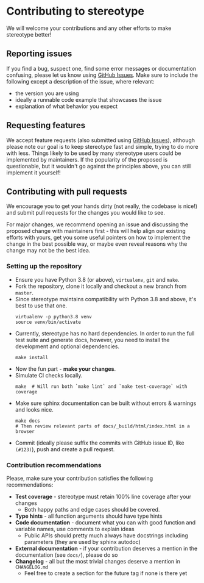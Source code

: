 # Contributing to stereotype

We will welcome your contributions and any other efforts to make stereotype better!

## Reporting issues
If you find a bug, suspect one, find some error messages or documentation confusing, please let us know using
[GitHub Issues](https://github.com/petee-d/stereotype/issues). Make sure to include the following except a description
of the issue, where relevant:
* the version you are using
* ideally a runnable code example that showcases the issue
* explanation of what behavior you expect

## Requesting features
We accept feature requests (also submitted using [GitHub Issues](https://github.com/petee-d/stereotype/issues)),
although please note our goal is to keep stereotype fast and simple, trying to do more with less.
Things likely to be used by many stereotype users could be implemented by maintainers.
If the popularity of the proposed is questionable, but it wouldn't go against the principles above,
you can still implement it yourself!

## Contributing with pull requests
We encourage you to get your hands dirty (not really, the codebase is nice!) and submit pull requests for the changes
you would like to see.

For major changes, we recommend opening an issue and discussing the proposed change with maintainers first -
this will help align our existing efforts with yours, get you some useful pointers on how to implement the change
in the best possible way, or maybe even reveal reasons why the change may not be the best idea.

### Setting up the repository
* Ensure you have Python 3.8 (or above), `virtualenv`, `git` and `make`.
* Fork the repository, clone it locally and checkout a new branch from `master`.
* Since stereotype maintains compatibility with Python 3.8 and above, it's best to use that one.
  ```shell
  virtualenv -p python3.8 venv
  source venv/bin/activate
  ```
* Currently, stereotype has no hard dependencies. In order to run the full test suite and generate docs, however,
  you need to install the development and optional dependencies.
  ```shell
  make install
  ```
* Now the fun part - **make your changes**.
* Simulate CI checks locally.
  ```shell
  make  # Will run both `make lint` and `make test-coverage` with coverage
  ```
* Make sure sphinx documentation can be built without errors & warnings and looks nice.
  ```shell
  make docs
  # Then review relevant parts of docs/_build/html/index.html in a browser
  ```
* Commit (ideally please suffix the commits with GitHub issue ID, like ` (#123)`), push and create a pull request.

### Contribution recommendations
Please, make sure your contribution satisfies the following recommendations:

* **Test coverage** - stereotype must retain 100% line coverage after your changes
  * Both happy paths and edge cases should be covered.
* **Type hints** - all function arguments should have type hints
* **Code documentation** - document what you can with good function and variable names, use comments to explain ideas
  * Public APIs should pretty much always have docstrings including parameters (they are used by sphinx autodoc)
* **External documentation** - if your contribution deserves a mention in the documentation (see `docs/`), please do so
* **Changelog** - all but the most trivial changes deserve a mention in `CHANGELOG.md`
  * Feel free to create a section for the future tag if none is there yet
